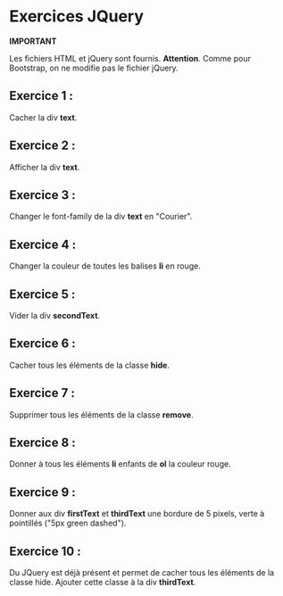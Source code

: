 # Exercices JQuery

**IMPORTANT**

Les fichiers HTML et jQuery sont fournis. **Attention**. Comme pour Bootstrap, on ne modifie pas le fichier jQuery.

## Exercice 1 :

Cacher la div **text**.

## Exercice 2 :

Afficher la div **text**.

## Exercice 3 :

Changer le font-family de la div **text** en "Courier".

## Exercice 4 :

Changer la couleur de toutes les balises **li** en rouge.

## Exercice 5 :

Vider la div **secondText**.

## Exercice 6 :

Cacher tous les éléments de la classe **hide**.

## Exercice 7 :

Supprimer tous les éléments de la classe **remove**.

## Exercice 8 :

Donner à tous les éléments **li** enfants de **ol** la couleur rouge.

## Exercice 9 :

Donner aux div **firstText** et **thirdText** une bordure de 5 pixels, verte à pointillés ("5px green dashed").

## Exercice 10 :

Du JQuery est déjà présent et permet de cacher tous les éléments de la classe hide. Ajouter cette classe à la div **thirdText**.
